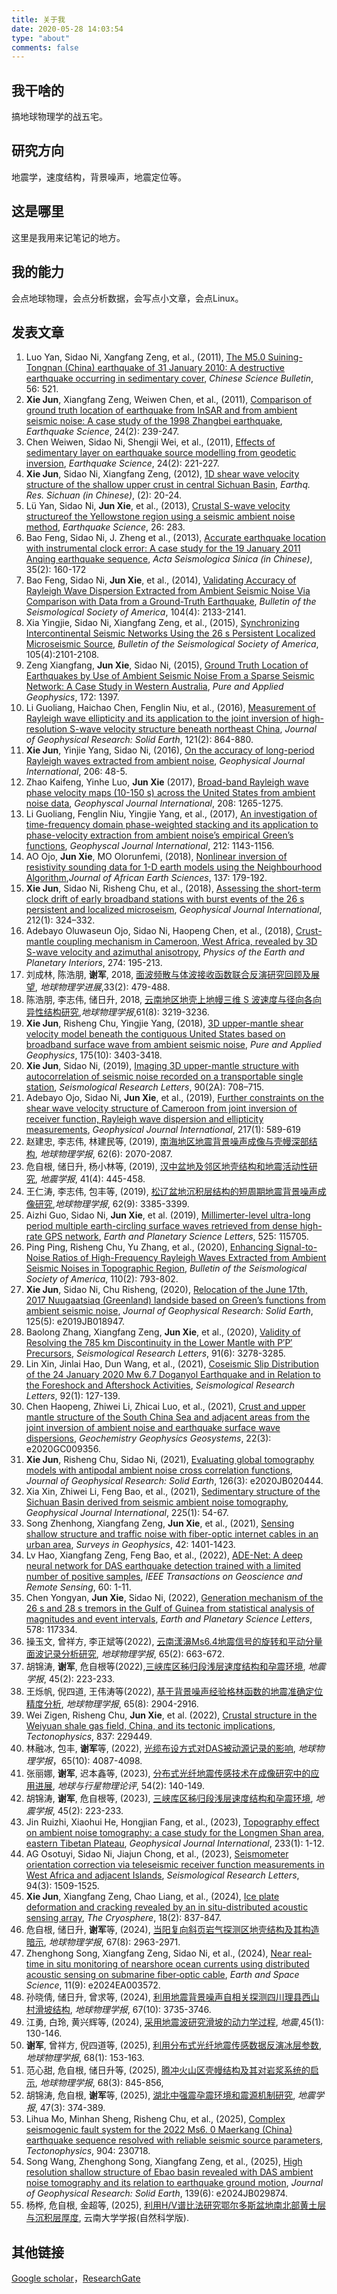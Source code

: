 ```yaml
---
title: 关于我
date: 2020-05-28 14:03:54
type: "about"
comments: false
---
```

## 我干啥的
搞地球物理学的战五宅。

## 研究方向
地震学，速度结构，背景噪声，地震定位等。

## 这是哪里
这里是我用来记笔记的地方。

## 我的能力
会点地球物理，会点分析数据，会写点小文章，会点Linux。

## 发表文章 
1. Luo Yan, Sidao Ni, Xangfang Zeng, et al., (2011), [The M5.0 Suining-Tongnan (China) earthquake of 31 January 2010: A destructive earthquake occurring in sedimentary cover](https://link.springer.com/article/10.1007/s11434-010-4276-2), *Chinese Science Bulletin*, 56: 521.
2. **Xie Jun**, Xiangfang Zeng, Weiwen Chen, et al., (2011), [Comparison of ground truth location of earthquake from InSAR and from ambient seismic noise: A case study of the 1998 Zhangbei earthquake](https://link.springer.com/article/10.1007/s11589-010-0788-5), *Earthquake Science*, 24(2): 239-247.
3. Chen Weiwen, Sidao Ni, Shengji Wei, et al., (2011), [Effects of sedimentary layer on earthquake source modelling from geodetic inversion](https://link.springer.com/article/10.1007/s11589-010-0786-7), *Earthquake Science*, 24(2): 221-227.
4. **Xie Jun**, Sidao Ni, Xiangfang Zeng, (2012), [1D shear wave velocity structure of the shallow upper crust in central Sichuan Basin](https://d.wanfangdata.com.cn/periodical/scdz201202004), *Earthq. Res. Sichuan (in Chinese)*, (2): 20-24.
5. Lü Yan, Sidao Ni, **Jun Xie**, et al., (2013), [Crustal S-wave velocity structureof the Yellowstone region using a seismic ambient noise method](https://www.equsci.org.cn/en/article/doi/10.1007/s11589-013-0016-1), *Earthquake Science*, 26: 283.
6. Bao Feng, Sidao Ni, J. Zheng et al., (2013), [Accurate earthquake location with instrumental clock error: A case study for the 19 January 2011 Anqing earthquake sequence](http://dianda.cqvip.com/Qikan/Article/Detail?id=45198842), *Acta Seismologica Sinica (in Chinese)*, 35(2): 160-172
7. Bao Feng, Sidao Ni, **Jun Xie**, et al., (2014), [Validating Accuracy of Rayleigh Wave Dispersion Extracted from Ambient Seismic Noise Via Comparison with Data from a Ground-Truth Earthquake](https://pubs.geoscienceworld.org/ssa/bssa/article-abstract/104/4/2133/325703/Validating-Accuracy-of-Rayleigh-Wave-Dispersion?redirectedFrom=fulltext), *Bulletin of the Seismological Society of America*, 104(4): 2133-2141.
8. Xia Yingjie, Sidao Ni, Xiangfang Zeng, et al., (2015), [Synchronizing Intercontinental Seismic Networks Using the 26 s Persistent Localized Microseismic Source](https://pubs.geoscienceworld.org/ssa/bssa/article-abstract/105/4/2101/332036/Synchronizing-Intercontinental-Seismic-Networks?redirectedFrom=fulltext), *Bulletin of the Seismological Society of America*, 105(4):2101-2108.
9. Zeng Xiangfang, **Jun Xie**, Sidao Ni, (2015), [Ground Truth Location of Earthquakes by Use of Ambient Seismic Noise From a Sparse Seismic Network: A Case Study in Western Australia](https://link.springer.com/article/10.1007/s00024-014-0993-6), *Pure and Applied Geophysics*, 172: 1397.
10. Li Guoliang, Haichao Chen, Fenglin Niu, et al., (2016), [Measurement of Rayleigh wave ellipticity and its application to the joint inversion of high-resolution S-wave velocity structure beneath northeast China](https://agupubs.onlinelibrary.wiley.com/doi/full/10.1002/2015JB012459), *Journal of Geophysical Research: Solid Earth*, 121(2): 864-880.
11. **Xie Jun**, Yinjie Yang, Sidao Ni, (2016), [On the accuracy of long-period Rayleigh waves extracted from ambient noise](https://academic.oup.com/gji/article-abstract/206/1/48/2606511), *Geophysical Journal International*, 206: 48-5.
12. Zhao Kaifeng, Yinhe Luo, **Jun Xie** (2017), [Broad-band Rayleigh wave phase velocity maps (10-150 s) across the United States from ambient noise data](https://academic.oup.com/gji/article/208/2/1265/2638333), *Geophyscal Journal International*, 208: 1265-1275.
13. Li Guoliang, Fenglin Niu, Yingjie Yang, et al., (2017), [An investigation of time-frequency domain phase-weighted stacking and its application to phase-velocity extraction from ambient noise’s empirical Green’s functions](https://academic.oup.com/gji/article/212/2/1143/4554389?login=false), *Geophyscal Journal International*, 212: 1143-1156.
14. AO Ojo, **Jun Xie**, MO Olorunfemi, (2018), [Nonlinear inversion of resistivity sounding data for 1-D earth models using the Neighbourhood Algorithm](https://www.sciencedirect.com/science/article/pii/S1464343X17303539),*Journal of African Earth Sciences*, 137: 179-192.
15. **Xie Jun**, Sidao Ni, Risheng Chu, et al., (2018), [Assessing the short-term clock drift of early broadband stations with burst events of the 26 s persistent and localized microseism](https://academic.oup.com/gji/article/212/1/324/4209240?login=false), *Geophysical Journal International*, 212(1): 324–332.
16. Adebayo Oluwaseun Ojo, Sidao Ni, Haopeng Chen, et al., (2018), [Crust-mantle coupling mechanism in Cameroon, West Africa, revealed by 3D S-wave velocity and azimuthal anisotropy](https://www.sciencedirect.com/science/article/pii/S003192011730225X), *Physics of the Earth and Planetary Interiors*, 274: 195-213.
17. 刘成林, 陈浩朋, **谢军**, 2018, [面波频散与体波接收函数联合反演研究回顾及展望](http://www.dsjyj.com.cn/article/doi/10.6038/pg2018BB0189), *地球物理学进展*,33(2): 479-488.
18. 陈浩朋, 李志伟, 储日升, 2018, [云南地区地壳上地幔三维 S 波速度与径向各向异性结构研究](https://html.rhhz.net/dqwlxb/2018-8-3219.htm),*地球物理学报*,61(8): 3219-3236.
19. **Xie Jun**, Risheng Chu, Yingjie Yang, (2018), [3D upper-mantle shear velocity model beneath the contiguous United States based on broadband surface wave from ambient seismic noise](https://link.springer.com/article/10.1007/s00024-018-1881-2), *Pure and Applied Geophysics*, 175(10): 3403-3418.
20. **Xie Jun**, Sidao Ni, (2019), [Imaging 3D upper-mantle structure with autocorrelation of seismic noise recorded on a transportable single station](https://pubs.geoscienceworld.org/ssa/srl/article-abstract/90/2A/708/568578/Imaging-3D-Upper-Mantle-Structure-with), *Seismological Research Letters*, 90(2A): 708–715.
21. Adebayo Ojo, Sidao Ni, **Jun Xie**, et al., (2019), [Further constraints on the shear wave velocity structure of Cameroon from joint inversion of receiver function, Rayleigh wave dispersion and ellipticity measurements](https://academic.oup.com/gji/article-abstract/217/1/589/5304980), *Geophysical Journal International*, 217(1): 589-619
22. 赵建忠, 李志伟, 林建民等, (2019), [南海地区地震背景噪声成像与壳幔深部结构](https://html.rhhz.net/dqwlxb/2019-6-2070.htm), *地球物理学报*, 62(6): 2070-2087.
23. 危自根, 储日升, 杨小林等, (2019), [汉中盆地及邻区地壳结构和地震活动性研究](https://www.dzxb.org/cn/article/doi/10.11939/jass.20180145), *地震学报*, 41(4): 445-458.
24. 王仁涛, 李志伟, 包丰等, (2019), [松辽盆地沉积层结构的短周期地震背景噪声成像研究](https://html.rhhz.net/dqwlxb/2019-9-3385.htm),*地球物理学报*, 62(9): 3385-3399.
25. Aizhi Guo, Sidao Ni, **Jun Xie**, et al. (2019), [Millimerter-level ultra-long period multiple earth-circling surface waves retrieved from dense high-rate GPS network](https://www.sciencedirect.com/science/article/abs/pii/S0012821X19303917), *Earth and Planetary Science Letters*, 525: 115705.
26. Ping Ping, Risheng Chu, Yu Zhang, et al., (2020), [Enhancing Signal-to-Noise Ratios of High-Frequency Rayleigh Waves Extracted from Ambient Seismic Noises in Topographic Region](https://pubs.geoscienceworld.org/ssa/bssa/article-abstract/110/2/793/582905), *Bulletin of the Seismological Society of America*, 110(2): 793-802.
27. **Xie Jun**, Sidao Ni, Chu Risheng, (2020), [Relocation of the June 17th, 2017 Nuugaatsiaq (Greenland) landside based on Green’s functions from ambient seismic noise](https://agupubs.onlinelibrary.wiley.com/doi/abs/10.1029/2019JB018947), *Journal of Geophysical Research: Solid Earth*, 125(5): e2019JB018947.
28. Baolong Zhang, Xiangfang Zeng, **Jun Xie**, et al., (2020), [Validity of Resolving the 785 km Discontinuity in the Lower Mantle with P′P′ Precursors](https://pubs.geoscienceworld.org/ssa/srl/article-abstract/91/6/3278/589999), *Seismological Research Letters*, 91(6): 3278-3285.
29. Lin Xin, Jinlai Hao, Dun Wang, et al., (2021), [Coseismic Slip Distribution of the 24 January 2020 Mw 6.7 Doganyol Earthquake and in Relation to the Foreshock and Aftershock Activities](https://pubs.geoscienceworld.org/ssa/srl/article-abstract/92/1/127/592413), *Seismological Research Letters*, 92(1): 127-139.
30. Chen Haopeng, Zhiwei Li, Zhicai Luo, et al., (2021), [Crust and upper mantle structure of the South China Sea and adjacent areas from the joint inversion of ambient noise and earthquake surface wave dispersions](https://agupubs.onlinelibrary.wiley.com/doi/full/10.1029/2020GC009356), *Geochemistry Geophysics Geosystems*, 22(3): e2020GC009356.
31. **Xie Jun**, Risheng Chu, Sidao Ni, (2021), [Evaluating global tomography models with antipodal ambient noise cross correlation functions](https://agupubs.onlinelibrary.wiley.com/doi/abs/10.1029/2020JB020444), *Journal of Geophysical Research: Solid Earth*, 126(3): e2020JB020444.
32. Xia Xin, Zhiwei Li, Feng Bao, et al., (2021), [Sedimentary structure of the Sichuan Basin derived from seismic ambient noise tomography](https://academic.oup.com/gji/article-abstract/225/1/54/6027595), *Geophysical Journal International*, 225(1): 54-67.
33. Song Zhenhong, Xiangfang Zeng, **Jun Xie**, et al., (2021), [Sensing shallow structure and traffic noise with fiber-optic internet cables in an urban area](https://link.springer.com/article/10.1007/s10712-021-09678-w), *Surveys in Geophysics*, 42: 1401-1423.
34. Lv Hao, Xiangfang Zeng, Feng Bao, et al., (2022), [ADE-Net: A deep neural network for DAS earthquake detection trained with a limited number of positive samples](https://ieeexplore.ieee.org/abstract/document/9681864/), *IEEE Transactions on Geoscience and Remote Sensing*, 60: 1-11.
35. Chen Yongyan, **Jun Xie**, Sidao Ni, (2022), [Generation mechanism of the 26 s and 28 s tremors in the Gulf of Guinea from statistical analysis of magnitudes and event intervals](https://www.sciencedirect.com/science/article/pii/S0012821X21005902), *Earth and Planetary Science Letters*, 578: 117334.
36. 操玉文, 曾祥方, 李正斌等(2022), [云南漾濞Ms6.4地震信号的旋转和平动分量面波记录分析研究](https://www.researchgate.net/profile/Yuwen-Cao/publication/358923901_yunnanyangbiMS64dezhenxinhaodexuanzhuanhepingdongfenliangmianbojilufenxiyanjiu/links/621dfccab1bace0083a55415/yunnanyangbiMS64dezhenxinhaodexuanzhuanhepingdongfenliangmianbojilufenxiyanjiu.pdf), *地球物理学报*, 65(2): 663-672.
37. 胡锦涛, **谢军**, 危自根等(2022),[三峡库区秭归段浅层速度结构和孕震环境](https://www.dzxb.org/cn/article/doi/10.11939/jass.20210194?viewType=HTML&title=www.dzxb.org), *地震学报*, 45(2): 223-233.
38. 王烁帆, 倪四道, 王伟涛等(2022), [基于背景噪声经验格林函数的地震准确定位精度分析](http://www.dsjyj.com.cn/dzdqs-data/cjg/2022/8/PDF/dqwlxb-65-8-2904.pdf), *地球物理学报*, 65(8): 2904-2916.
39. Wei Zigen, Risheng Chu, **Jun Xie**, et al. (2022), [Crustal structure in the Weiyuan shale gas field, China, and its tectonic implications](https://www.sciencedirect.com/science/article/pii/S0040195122002438), *Tectonophysics*, 837: 229449.
40. 林融冰, 包丰, **谢军**等, (2022), [光缆布设方式对DAS被动源记录的影响](https://www.researchgate.net/profile/Feng-Bao-5/publication/366015863_The_influence_of_cable_installment_on_DAS_active_and_passive_source_records/links/638dfb02e42faa7e759af824/The-influence-of-cable-installment-on-DAS-active-and-passive-source-records.pdf), *地球物理学报*，65(10): 4087-4098.
41. 张丽娜, **谢军**, 迟本鑫等, (2023), [分布式光纤地震传感技术在成像研究中的应用进展](https://www.sjdz.org.cn/cn/article/doi/10.19975/j.dqyxx.2022-049), *地球与行星物理论评*, 54(2): 140-149.
42. 胡锦涛, **谢军**, 危自根等, (2023), [三峡库区秭归段浅层速度结构和孕震环境](https://www.dzxb.org/cn/article/doi/10.11939/jass.20210194?viewType=HTML&title=www.dzxb.org), *地震学报*, 45(2): 223-233.
43. Jin Ruizhi, Xiaohui He, Hongjian Fang, et al., (2023), [Topography effect on ambient noise tomography: a case study for the Longmen Shan area, eastern Tibetan Plateau](https://academic.oup.com/gji/article-abstract/233/1/1/6795933), *Geophysical Journal International*, 233(1): 1-12.
44. AG Osotuyi, Sidao Ni, Jiajun Chong, et al., (2023), [Seismometer orientation correction via teleseismic receiver function measurements in West Africa and adjacent Islands](https://pubs.geoscienceworld.org/ssa/srl/article-abstract/94/3/1509/620894), *Seismological Research Letters*, 94(3): 1509-1525.
45. **Xie Jun**, Xiangfang Zeng, Chao Liang, et al., (2024), [Ice plate deformation and cracking revealed by an in situ-distributed acoustic sensing array](https://tc.copernicus.org/articles/18/837/2024/tc-18-837-2024.html), *The Cryosphere*, 18(2): 837-847. 
46. 危自根, 储日升, **谢军**等, (2024), [当阳复向斜页岩气探测区地壳结构及其构造暗示](http://www.dsjyj.com.cn/dzdqs-data/cjg/2024/8/PDF/weizigen-R0015.pdf), *地球物理学报*, 67(8): 2963-2971.
47. Zhenghong Song, Xiangfang Zeng, Sidao Ni, et al., (2024), [Near real‐time in situ monitoring of nearshore ocean currents using distributed acoustic sensing on submarine fiber‐optic cable](https://agupubs.onlinelibrary.wiley.com/doi/abs/10.1029/2024EA003572), *Earth and Space Science*, 11(9): e2024EA003572.
48. 孙晓倩, 储日升, 曾求等, (2024), [利用地震背景噪声自相关探测四川理县西山村滑坡结构](http://www.dsjyj.com.cn/article/doi/10.6038/cjg2024R0628), *地球物理学报*, 67(10): 3735-3746.
49. 江勇, 白玲, 黄兴辉等, (2024), [采用地震波研究滑坡的动力学过程](https://www.researchgate.net/profile/Ling-Bai-5/publication/392441395_Dynamic_Processes_of_mass_wasting_movements_revealed_by_seismic_waveforms/links/684265aadf0e3f544f5d3140/Dynamic-Processes-of-mass-wasting-movements-revealed-by-seismic-waveforms.pdf), *地震*,45(1): 130-146.
50. **谢军**, 曾祥方, 倪四道等, (2025), [利用分布式光纤地震传感数据反演冰层参数](http://www.dsjyj.com.cn/dzdqs-data/cjg/2025/1/PDF/xiejun-R0583.pdf), *地球物理学报*, 68(1): 153-163.
51. 范心甜, 危自根, 储日升等, (2025), [腾冲火山区壳幔结构及其对岩浆系统的启示](http://www.dsjyj.com.cn/article/doi/10.6038/cjg2023R0631), *地球物理学报*, 68(3): 845-856,
52. 胡锦涛, 危自根, **谢军**等, (2025), [湖北中强震孕震环境和震源机制研究](http://dzxb.org/article/doi/10.11939/jass.20240031?viewType=HTML), *地震学报*, 47(3): 374-389.
53. Lihua Mo, Minhan Sheng, Risheng Chu, et al., (2025), [Complex seismogenic fault system for the 2022 Ms6. 0 Maerkang (China) earthquake sequence resolved with reliable seismic source parameters](https://www.sciencedirect.com/science/article/pii/S0040195125001040), *Tectonophysics*, 904: 230718.
54. Song Wang, Zhenghong Song, Xiangfang Zeng, et al., (2025), [High resolution shallow structure of Ebao basin revealed with DAS ambient noise tomography and its relation to earthquake ground motion](https://agupubs.onlinelibrary.wiley.com/doi/abs/10.1029/2024JB029874), *Journal of Geophysical Research: Solid Earth*, 139(6): e2024JB029874.
55. 杨桦, 危自根, 金超等, (2025), [利用H/V谱比法研究鄂尔多斯盆地南北部黄土层与沉积层厚度](http://www.yndxxb.ynu.edu.cn/yndxxbzrkxb/cn/article/doi/10.7540/j.ynu.20250036), 云南大学学报(自然科学版).

## 其他链接
[Google scholar](https://scholar.google.com/citations?user=HlONCtkAAAAJ&hl=en)，[ResearchGate](https://www.researchgate.net/profile/Jun_Xie6)
